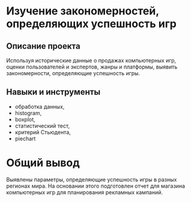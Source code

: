 # Изучение закономерностей, определяющих успешность игр
## Описание проекта
Используя исторические данные о продажах компьютерных игр, оценки пользователей и экспертов, жанры и платформы, выявить закономерности, определяющие успешность игры.

## Навыки и инструменты
- обработка данных,
- histogram,
- boxplot,
- статистический тест,
- критерий Стьюдента,
- piechart
# Общий вывод
Выявлены параметры, определяющие успешность игры в разных регионах мира. На
основании этого подготовлен отчет для магазина компьютерных игр для планирования
рекламных кампаний. 
